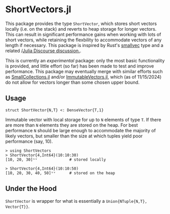 # ShortVectors.jl

This package provides the type `ShortVector`, which stores short vectors locally (i.e. on the stack)
and reverts to heap storage for longer vectors.  This can result in significant performance
gains when working with lots of short vectors, while retaining the flexbility to accommodate
vectors of any length if necessary. This package is inspired by Rust's [smallvec](https://docs.rs/smallvec/latest/smallvec/)
type and a related /[Julia Discourse discussion.](https://discourse.julialang.org/t/small-vectors/97121/3).

This is currently an *experimental* package: only the most basic functionality is provided, and little effort (so far) has been made to test and improve performance.
This package may eventually merge with similar efforts such as [SmallCollections.jl](https://github.com/matthias314/SmallCollections.jl) and/or [ImmutableVectors.jl](https://github.com/favba/ImmutableVectors.jl), which (as of 11/15/2024) do not allow for vectors longer than some chosen upper bound.

## Usage

```
struct ShortVector{N,T} <: DenseVector{T,1}
```
Immutable vector with local storage for up to `N` elements of type `T`.  If there are more
than `N` elements they are stored on the heap.  For best performance `N` should be large enough to accommodate the majority of likely vectors, but smaller than the size at which tuples yield poor performance (say, 10). 


```
> using ShortVectors
> ShortVector{4,Int64}(10:10:30)
[10, 20, 30]ˢᵛ				# stored locally

> ShortVector{4,Int64}(10:10:50)
[10, 20, 30, 40, 50]ˢᵛ		# stored on the heap
```

## Under the Hood

`ShortVector` is wrapper for what is essentially a `Union{NTuple{N,T}, Vector{T}}`.
